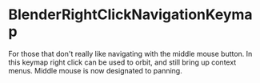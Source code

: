 # BlenderRightClickNavigationKeymap
For those that don't really like navigating with the middle mouse button. In this keymap right click can be used to orbit, and still bring up context menus. Middle mouse is now designated to panning.
